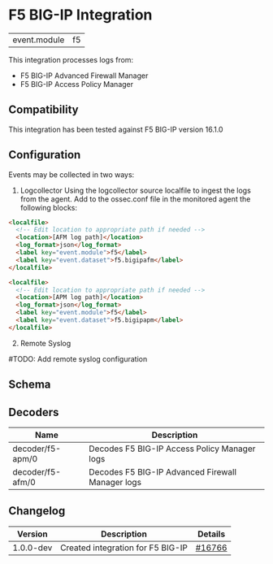 # F5 BIG-IP Integration


|   |   |
|---|---|
| event.module | f5 |

This integration processes logs from:
  - F5 BIG-IP Advanced Firewall Manager
  - F5 BIG-IP Access Policy Manager


## Compatibility

This integration has been tested against F5 BIG-IP version 16.1.0


## Configuration

Events may be collected in two ways:
1. Logcollector Using the logcollector source localfile to ingest the logs from the agent. Add to the ossec.conf file in the monitored agent the following blocks:
```html
<localfile>
  <!-- Edit location to appropriate path if needed -->
  <location>[AFM log path]</location>
  <log_format>json</log_format>
  <label key="event.module">f5</label>
  <label key="event.dataset">f5.bigipafm</label>
</localfile>

<localfile>
  <!-- Edit location to appropriate path if needed -->
  <location>[APM log path]</location>
  <log_format>json</log_format>
  <label key="event.module">f5</label>
  <label key="event.dataset">f5.bigipapm</label>
</localfile>
```

2. Remote Syslog

#TODO: Add remote syslog configuration


## Schema

## Decoders

| Name | Description |
|---|---|
| decoder/f5-apm/0 | Decodes F5 BIG-IP Access Policy Manager logs |
| decoder/f5-afm/0 | Decodes F5 BIG-IP Advanced Firewall Manager logs |
## Changelog

| Version | Description | Details |
|---|---|---|
| 1.0.0-dev | Created integration for F5 BIG-IP | [#16766](#) |
